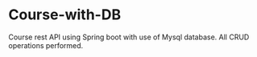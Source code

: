 # Course-with-DB
Course rest API using Spring boot with use of Mysql database. All CRUD operations performed.
